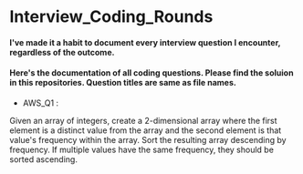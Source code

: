 # Interview_Coding_Rounds

#### I've made it a habit to document every interview question I encounter, regardless of the outcome. 
#### Here's the documentation of all coding questions. Please find the soluion in this repositories. Question titles are same as file names.

- AWS_Q1 :

Given an array of integers, create a 2-dimensional array where the first element is a distinct value from the array and the second element is that value's frequency within the array. Sort the resulting array descending by frequency. If multiple values have the same frequency, they should be sorted ascending.

